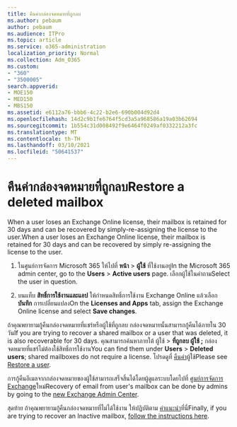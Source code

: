 ```yaml
---
title: คืนค่ากล่องจดหมายที่ถูกลบ
ms.author: pebaum
author: pebaum
ms.audience: ITPro
ms.topic: article
ms.service: o365-administration
localization_priority: Normal
ms.collection: Adm_O365
ms.custom:
- "360"
- "3500005"
search.appverid:
- MOE150
- MED150
- MBS150
ms.assetid: e6112a76-bbb6-4c22-b2e6-690b004d92d4
ms.openlocfilehash: 14d2c9b1fe6764f5cd3a5a968586a19a03b62694
ms.sourcegitcommit: 1b554c31d008492f9e6464f0249af0332212a3fc
ms.translationtype: MT
ms.contentlocale: th-TH
ms.lasthandoff: 03/10/2021
ms.locfileid: "50641537"
---
```

# <a name="restore-a-deleted-mailbox"></a><span data-ttu-id="6cd43-102">คืนค่ากล่องจดหมายที่ถูกลบ</span><span class="sxs-lookup"><span data-stu-id="6cd43-102">Restore a deleted mailbox</span></span>

<span data-ttu-id="6cd43-103">When a user loses an Exchange Online license, their mailbox is retained for 30 days and can be recovered by simply-re-assigning the license to the user.</span><span class="sxs-lookup"><span data-stu-id="6cd43-103">When a user loses an Exchange Online license, their mailbox is retained for 30 days and can be recovered by simply re-assigning the license to the user.</span></span>
  
1. <span data-ttu-id="6cd43-104">ในศูนย์การจัดการ Microsoft 365 ให้ไปที่ **หน้า** \> **ผู้ใช้** ที่ใช้งานอยู่</span><span class="sxs-lookup"><span data-stu-id="6cd43-104">In the Microsoft 365 admin center, go to the **Users** \> **Active users** page.</span></span> <span data-ttu-id="6cd43-105">เลือกผู้ใช้ในคําถาม</span><span class="sxs-lookup"><span data-stu-id="6cd43-105">Select the user in question.</span></span>

2. <span data-ttu-id="6cd43-106">บนแท็บ **สิทธิ์การใช้งานและแอป** ให้กําหนดสิทธิ์การใช้งาน Exchange Online แล้วเลือก **บันทึก** การเปลี่ยนแปลง</span><span class="sxs-lookup"><span data-stu-id="6cd43-106">On the **Licenses and Apps** tab, assign the Exchange Online license and select **Save changes**.</span></span>

<span data-ttu-id="6cd43-107">ถ้าคุณพยายามกู้คืนกล่องจดหมายที่แชร์หรือผู้ใช้ที่ถูกลบ กล่องจดหมายนั้นสามารถกู้คืนได้ภายใน 30 วัน</span><span class="sxs-lookup"><span data-stu-id="6cd43-107">If you are trying to recover a shared mailbox or a user that was deleted, it is also recoverable for 30 days.</span></span> <span data-ttu-id="6cd43-108">คุณสามารถค้นหาภายใต้ ผู้ใช้ \> **ที่ถูกลบ ผู้ใช้ ;** กล่องจดหมายที่แชร์ไม่ต้องใช้สิทธิ์การใช้งาน</span><span class="sxs-lookup"><span data-stu-id="6cd43-108">You can find them under **Users** \> **Deleted users**; shared mailboxes do not require a license.</span></span> <span data-ttu-id="6cd43-109">โปรดดูที่ [คืนค่า](https://docs.microsoft.com/microsoft-365/admin/add-users/restore-user)ผู้ใช้</span><span class="sxs-lookup"><span data-stu-id="6cd43-109">Please see [Restore a user](https://docs.microsoft.com/microsoft-365/admin/add-users/restore-user).</span></span>

<span data-ttu-id="6cd43-110">การกู้คืนอีเมลจากกล่องจดหมายของผู้ใช้สามารถเสร็จสิ้นได้โดยผู้ดูแลระบบโดยไปที่ [ศูนย์การจัดการ Exchange](https://techcommunity.microsoft.com/t5/exchange-team-blog/a-new-recoverableitems-experience-comes-to-exchange-online/ba-p/1505353)ใหม่</span><span class="sxs-lookup"><span data-stu-id="6cd43-110">Recovery of email from user's mailbox can be done by admins by going to the [new Exchange Admin Center](https://techcommunity.microsoft.com/t5/exchange-team-blog/a-new-recoverableitems-experience-comes-to-exchange-online/ba-p/1505353).</span></span>

<span data-ttu-id="6cd43-111">สุดท้าย ถ้าคุณพยายามกู้คืนกล่องจดหมายที่ไม่ได้ใช้งาน ให้ปฏิบัติตาม [คําแนะนํา](https://docs.microsoft.com/microsoft-365/compliance/recover-an-inactive-mailbox)ที่นี่</span><span class="sxs-lookup"><span data-stu-id="6cd43-111">Finally, if you are trying to recover an Inactive mailbox, [follow the instructions here](https://docs.microsoft.com/microsoft-365/compliance/recover-an-inactive-mailbox).</span></span>
  
